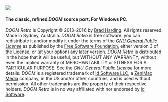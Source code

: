 ![](http://2.bp.blogspot.com/-jbClX3Ejux8/VgovgTbufyI/AAAAAAAAFVY/lEvMY70IvLk/s1600/title.png)

#### The classic, refined *DOOM* source port. For Windows PC.

*DOOM Retro* is Copyright &copy; 2013&ndash;2016 by [Brad Harding](mailto:brad@doomretro.com). All rights reserved. Made in Sydney, Australia. *DOOM Retro* is free software: you can redistribute it and/or modify it under the terms of the [*GNU General Public License*](http://wiki.doomretro.com/License) as published by the [Free Software Foundation](http://www.fsf.org/), either version 3 of the License, or (at your option) any later version. *DOOM Retro* is distributed in the hope that it will be useful, but WITHOUT ANY WARRANTY; without even the implied warranty of
MERCHANTABILITY or FITNESS FOR A PARTICULAR PURPOSE. See the [*GNU General Public License*](http://wiki.doomretro.com/License) for more details. *DOOM* is a registered trademark of [id Software LLC](http://www.idsoftware.com), a [ZeniMax Media](http://www.zenimax.com/) company, in the US and/or other countries, and is used without permission. All other trademarks are the property of their respective holders. *DOOM Retro* is in no way affiliated with nor endorsed by [id Software](http://www.idsoftware.com).
